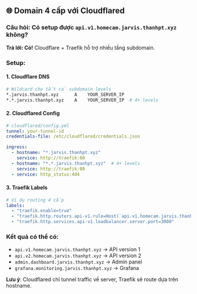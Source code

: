 ## 🌐 Domain 4 cấp với Cloudflared

### Câu hỏi: Có setup được `api.v1.homecam.jarvis.thanhpt.xyz` không?

**Trả lời: Có!** Cloudflare + Traefik hỗ trợ nhiều tầng subdomain.

### Setup:

#### 1. Cloudflare DNS
```bash
# Wildcard cho tất cả subdomain levels
*.jarvis.thanhpt.xyz      A    YOUR_SERVER_IP
*.*.jarvis.thanhpt.xyz    A    YOUR_SERVER_IP  # 4+ levels
```

#### 2. Cloudflared Config
```yaml
# cloudflared/config.yml
tunnel: your-tunnel-id
credentials-file: /etc/cloudflared/credentials.json

ingress:
  - hostname: "*.jarvis.thanhpt.xyz"
    service: http://traefik:80
  - hostname: "*.*.jarvis.thanhpt.xyz"  # 4+ levels
    service: http://traefik:80
  - service: http_status:404
```

#### 3. Traefik Labels
```yaml
# Ví dụ routing 4 cấp
labels:
  - "traefik.enable=true"
  - "traefik.http.routers.api-v1.rule=Host(`api.v1.homecam.jarvis.thanhpt.xyz`)"
  - "traefik.http.services.api-v1.loadbalancer.server.port=3000"
```

### Kết quả có thể có:
- `api.v1.homecam.jarvis.thanhpt.xyz` → API version 1
- `api.v2.homecam.jarvis.thanhpt.xyz` → API version 2  
- `admin.dashboard.jarvis.thanhpt.xyz` → Admin panel
- `grafana.monitoring.jarvis.thanhpt.xyz` → Grafana

**Lưu ý**: Cloudflared chỉ tunnel traffic về server, Traefik sẽ route dựa trên hostname.